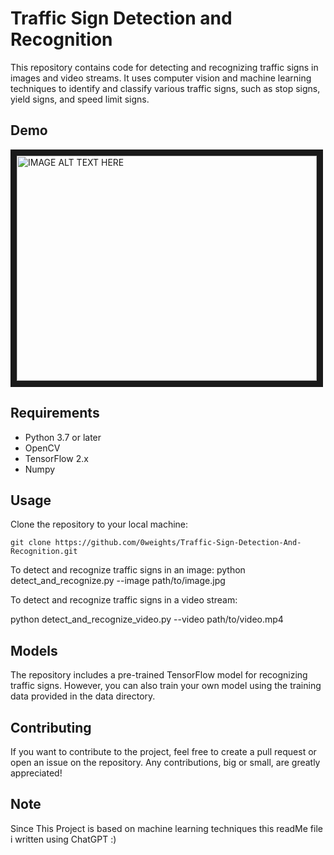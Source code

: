 # Traffic Sign Detection and Recognition

This repository contains code for detecting and recognizing traffic signs in images and video streams. It uses computer vision and machine learning techniques to identify and classify various traffic signs, such as stop signs, yield signs, and speed limit signs.

## Demo
<a href="https://www.youtube.com/watch?v=ITL-rYTVxTg
" target="_blank"><img src="http://img.youtube.com/vi/ITL-rYTVxTg/0.jpg" 
alt="IMAGE ALT TEXT HERE" width="480" height="360" border="10" /></a>
## Requirements
- Python 3.7 or later
- OpenCV
- TensorFlow 2.x
- Numpy

## Usage
Clone the repository to your local machine:

`git clone https://github.com/0weights/Traffic-Sign-Detection-And-Recognition.git`

To detect and recognize traffic signs in an image:
python detect_and_recognize.py --image path/to/image.jpg

To detect and recognize traffic signs in a video stream:

python detect_and_recognize_video.py --video path/to/video.mp4

## Models
The repository includes a pre-trained TensorFlow model for recognizing traffic signs. However, you can also train your own model using the training data provided in the data directory.

## Contributing
If you want to contribute to the project, feel free to create a pull request or open an issue on the repository. Any contributions, big or small, are greatly appreciated!

## Note
Since This Project is based on machine learning techniques this readMe file i written using ChatGPT :)
